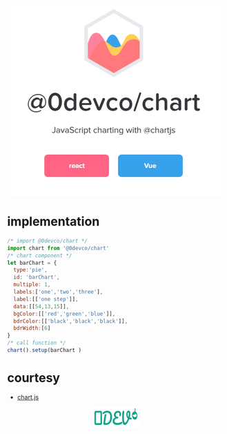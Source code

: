 <p align="center" ><img src="https://raw.githubusercontent.com/0devco/chart/master/0devco-chart.png"></p>

# implementation

```js
/* import @0devco/chart */
import chart from '@0devco/chart'
/* chart component */
let barChart = {
  type:'pie',
  id: 'barChart',
  multiple: 1,
  labels:['one','two','three'],
  label:[['one step']],
  data:[[54,13,15]],
  bgColor:[['red','green','blue']],
  bdrColor:[['black','black','black']],
  bdrWidth:[6]
}
/* call function */
chart().setup(barChart )
```

# courtesy

* [chart.js](http://www.chartjs.org/)

<a href="https://twitter.com/0devco" target="_blank" ><p align="center" ><img src="https://raw.githubusercontent.com/0devco/docs/master/.devco-images/logo-transparent.png"></p></a>
